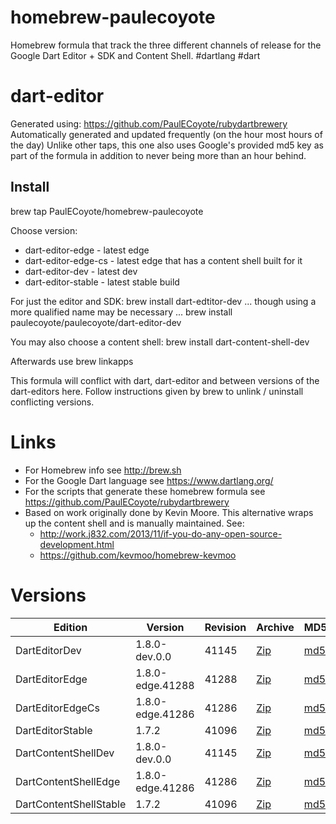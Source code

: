homebrew-paulecoyote
====================

Homebrew formula that track the three different channels of release for the Google Dart Editor + SDK and Content Shell.  #dartlang #dart

dart-editor
===========

Generated using: https://github.com/PaulECoyote/rubydartbrewery
Automatically generated and updated frequently (on the hour most hours of the day)
Unlike other taps, this one also uses Google's provided md5 key as part of the formula in addition to never being more than an hour behind.

Install
-------
brew tap PaulECoyote/homebrew-paulecoyote

Choose version:
* dart-editor-edge - latest edge
* dart-editor-edge-cs - latest edge that has a content shell built for it
* dart-editor-dev - latest dev
* dart-editor-stable - latest stable build

For just the editor and SDK:
brew install dart-edtitor-dev
... though using a more qualified name may be necessary ...
brew install paulecoyote/paulecoyote/dart-editor-dev

You may also choose a content shell:
brew install dart-content-shell-dev

Afterwards use 
brew linkapps

This formula will conflict with dart, dart-editor and between versions of the dart-editors here.  Follow instructions given by brew to unlink / uninstall conflicting versions.

Links
=====
* For Homebrew info see http://brew.sh
* For the Google Dart language see https://www.dartlang.org/
* For the scripts that generate these homebrew formula see https://github.com/PaulECoyote/rubydartbrewery
* Based on work originally done by Kevin Moore. This alternative wraps up the content shell and is manually maintained.  See: 
    * http://work.j832.com/2013/11/if-you-do-any-open-source-development.html
    * https://github.com/kevmoo/homebrew-kevmoo

Versions
========
| Edition | Version | Revision | Archive | MD5 | Notes |
| ------- | ------- | -------- | ------- | --- | ----- |
| DartEditorDev | 1.8.0-dev.0.0 | 41145 | [Zip](https://storage.googleapis.com/dart-archive/channels/dev/release/41145/editor/darteditor-macos-x64.zip) | [md5](https://storage.googleapis.com/dart-archive/channels/dev/release/41145/editor/darteditor-macos-x64.zip.md5sum) | [Changes](https://storage.googleapis.com/dart-archive/channels/dev/release/latest/changelog.html) |
| DartEditorEdge | 1.8.0-edge.41288 | 41288 | [Zip](https://storage.googleapis.com/dart-archive/channels/be/raw/41288/editor/darteditor-macos-x64.zip) | [md5](https://storage.googleapis.com/dart-archive/channels/be/raw/41288/editor/darteditor-macos-x64.zip.md5sum) | - |
| DartEditorEdgeCs | 1.8.0-edge.41286 | 41286 | [Zip](https://storage.googleapis.com/dart-archive/channels/be/raw/41286/editor/darteditor-macos-x64.zip) | [md5](https://storage.googleapis.com/dart-archive/channels/be/raw/41286/editor/darteditor-macos-x64.zip.md5sum) | - |
| DartEditorStable | 1.7.2 | 41096 | [Zip](https://storage.googleapis.com/dart-archive/channels/stable/release/41096/editor/darteditor-macos-x64.zip) | [md5](https://storage.googleapis.com/dart-archive/channels/stable/release/41096/editor/darteditor-macos-x64.zip.md5sum) | [Changes](https://storage.googleapis.com/dart-archive/channels/stable/release/latest/changelog.html) |
| DartContentShellDev | 1.8.0-dev.0.0 | 41145 | [Zip](https://storage.googleapis.com/dart-archive/channels/dev/release/41145/dartium/content_shell-macos-ia32-release.zip) | [md5](https://storage.googleapis.com/dart-archive/channels/dev/release/41145/dartium/content_shell-macos-ia32-release.zip.md5sum) | - |
| DartContentShellEdge | 1.8.0-edge.41286 | 41286 | [Zip](https://storage.googleapis.com/dart-archive/channels/be/raw/41286/dartium/content_shell-macos-ia32-release.zip) | [md5](https://storage.googleapis.com/dart-archive/channels/be/raw/41286/dartium/content_shell-macos-ia32-release.zip.md5sum) | - |
| DartContentShellStable | 1.7.2 | 41096 | [Zip](https://storage.googleapis.com/dart-archive/channels/stable/release/41096/dartium/content_shell-macos-ia32-release.zip) | [md5](https://storage.googleapis.com/dart-archive/channels/stable/release/41096/dartium/content_shell-macos-ia32-release.zip.md5sum) | - |
